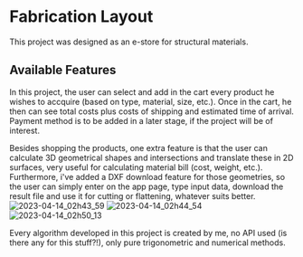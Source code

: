 # Fabrication Layout

This project was designed as an e-store for structural materials.

## Available Features

In this project, the user can select and add in the cart every product he wishes to accquire (based on type, material, size, etc.). Once in the cart, he then can see total costs plus costs of shipping and estimated time of arrival. Payment method is to be added in a later stage, if the project will be of interest.

Besides shopping the products, one extra feature is that the user can calculate 3D geometrical shapes and intersections and translate these in 2D surfaces, very useful for calculating material bill (cost, weight, etc.).
Furthermore, i've added a DXF download feature for those geometries, so the user can simply enter on the app page, type input data, download the result file and use it for cutting or flattening, whatever suits better.
![2023-04-14_02h43_59](https://user-images.githubusercontent.com/115340892/231909000-844c905f-ae9d-40f9-a1ed-071cd81b7918.png)
![2023-04-14_02h44_54](https://user-images.githubusercontent.com/115340892/231909087-63ae88fb-7651-4b27-94ae-326f50e7c486.png)
![2023-04-14_02h50_13](https://user-images.githubusercontent.com/115340892/231909105-7de6df39-5ba8-4978-a445-4bdef41a43a9.png)

Every algorithm developed in this project is created by me, no API used (is there any for this stuff?!), only pure trigonometric and numerical methods.
